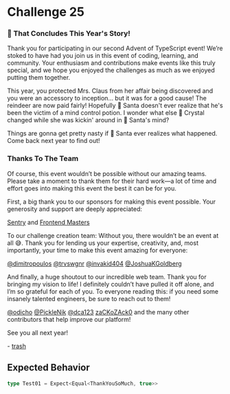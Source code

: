 # Challenge 25

### 🎉 That Concludes This Year's Story!

Thank you for participating in our second Advent of TypeScript event! We’re stoked to have had you join us in this event of coding, learning, and community. Your enthusiasm and contributions make events like this truly special, and we hope you enjoyed the challenges as much as we enjoyed putting them together.

This year, you protected Mrs. Claus from her affair being discovered and you were an accessory to inception... but it was for a good cause! The reindeer are now paid fairly! Hopefully 🎅 Santa doesn't ever realize that he's been the victim of a mind control potion. I wonder what else 💋 Crystal changed while she was kickin' around in 🎅 Santa's mind?

Things are gonna get pretty nasty if 🎅 Santa ever realizes what happened. Come back next year to find out!

### Thanks To The Team

Of course, this event wouldn’t be possible without our amazing teams. Please take a moment to thank them for their hard work—a lot of time and effort goes into making this event the best it can be for you.

First, a big thank you to our sponsors for making this event possible. Your generosity and support are deeply appreciated:

[Sentry](https://sentry.io/) and [Frontend Masters](https://frontendmasters.com/)

To our challenge creation team: Without you, there wouldn’t be an event at all 😅. Thank you for lending us your expertise, creativity, and, most importantly, your time to make this event amazing for everyone:

[@dimitropoulos](https://github.com/dimitropoulos) [@trvswgnr](https://github.com/trvswgnr) [@invakid404](https://github.com/invakid404) [@JoshuaKGoldberg](https://github.com/JoshuaKGoldberg)

And finally, a huge shoutout to our incredible web team. Thank you for bringing my vision to life! I definitely couldn’t have pulled it off alone, and I’m so grateful for each of you. To everyone reading this: if you need some insanely talented engineers, be sure to reach out to them!

[@odicho](https://github.com/odicho) [@PickleNik](https://github.com/PickleNik) [@dca123](https://github.com/dca123) [zaCKoZAck0](https://github.com/zaCKoZAck0) and the many other contributors that help improve our platform!

See you all next year!

\- [trash](https://x.com/trashh_dev)

## Expected Behavior

```ts
type Test01 = Expect<Equal<ThankYouSoMuch, true>>
```
